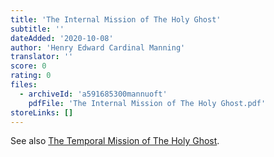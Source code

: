```yaml
---
title: 'The Internal Mission of The Holy Ghost'
subtitle: ''
dateAdded: '2020-10-08'
author: 'Henry Edward Cardinal Manning'
translator: ''
score: 0
rating: 0
files:
  - archiveId: 'a591685300mannuoft'
    pdfFile: 'The Internal Mission of The Holy Ghost.pdf'
storeLinks: []
---
```


See also [The Temporal Mission of The Holy Ghost](/books/the-temporal-mission-of-the-holy-ghost.html).